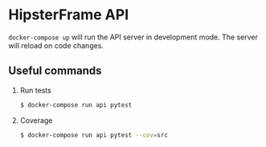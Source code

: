 # HipsterFrame API

`docker-compose up` will run the API server in development mode. The server
will reload on code changes.

## Useful commands

1. Run tests

    ```bash
    $ docker-compose run api pytest
    ```

2. Coverage

    ```bash
    $ docker-compose run api pytest --cov=src
    ```
